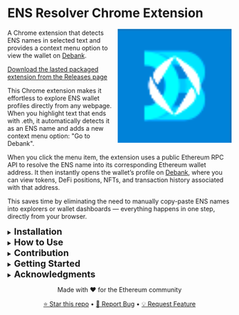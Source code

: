 # ENS Resolver Chrome Extension

<a href="../../releases"><img src="assests/256.png" align="right" alt="ENS Resolver Icon" wdth="100"/></a>

A Chrome extension that detects ENS names in selected text and provides a context menu option to view the wallet on [Debank](https://debank.com). 

[Download the lasted packaged extension from the Releases page](../../releases)

This Chrome extension makes it effortless to explore ENS wallet profiles directly from any webpage. When you highlight text that ends with .eth, it automatically detects it as an ENS name and adds a new context menu option: "Go to Debank".

When you click the menu item, the extension uses a public Ethereum RPC API to resolve the ENS name into its corresponding Ethereum wallet address. It then instantly opens the wallet’s profile on [Debank](https://debank.com), where you can view tokens, DeFi positions, NFTs, and transaction history associated with that address.

This saves time by eliminating the need to manually copy-paste ENS names into explorers or wallet dashboards — everything happens in one step, directly from your browser.



<details>
<summary><a style="font-size: 20px;"><strong>Installation</strong></a></summary>

### Prerequisites
- Google Chrome browser (version 88 or higher)
- Node.js (for development)

### Installation Steps

1. **Download the Extension**
   ```bash
   git clone https://github.com/crimson102326/ens_resolver.git
   cd ens_resolver
   ```

2. **Install Dependencies**
   ```bash
   pnpm install
   ```

3. **Load Extension in Chrome**
   - Open Chrome and navigate to `chrome://extensions/`
   - Enable "Developer mode" (toggle in top-right corner)
   - Click "Load unpacked"
   - Select the `ens_resolver` folder
   - The extension should now appear in your extensions list

4. **Verify Installation**
   - Look for the ENS Resolver icon in your browser toolbar
   - The extension is now ready to use!
</details>


<details>
<summary><a style="font-size: 20px;"><strong>How to Use</strong></a></summary>

### Basic Usage
1. **Navigate to any webpage**          containing ENS names (e.g., `crimson.eth`, `uniswap.eth`)
2. **Right-click on the ENS name**      you want to resolve
3. **Select "Resolve ENS on Debank"**   from the context menu
4. **A new tab will open**              showing the wallet details on Debank

### Example Use Cases
- **Research**:         Quickly check wallet balances and transactions for any ENS name
- **Verification**:     Verify ENS ownership and associated wallet addresses
- **DeFi Analysis**:    Analyze DeFi positions and holdings for specific ENS domains
- **Social**:           Check wallet activity for ENS names mentioned in articles or social media

### Supported ENS Formats
- Standard ENS names:   `crimson.eth`
- Subdomains:           `app.uniswap.eth`
- Custom ENS domains:   `name.dao.eth`
</details>

<details>
<summary><a style="font-size: 20px;"><strong>Contribution</strong></a></summary>

We welcome contributions to improve the ENS Resolver extension! Here's how you can help:

### Ways to Contribute
- **Report Bugs**:           Found a bug? Open an issue with detailed information
- **Feature Requests**:      Have an idea? Submit a feature request
- **Code Contributions**:    Submit pull requests for bug fixes or new features
- **Documentation**:         Help improve documentation and examples
- **Testing**:               Test the extension and report any issues

### Development Setup

1. **Fork and Clone**
   ```bash
   git clone https://github.com/crimson102326/ens_resolver.git
   cd ens_resolver
   ```

2. **Install Dependencies**
   ```bash
   pnpm install
   ```

3. **Make Changes**
   - Edit the source files (`background.js`, `content.js`, `manifest.json`)
   - Test your changes in Chrome's developer mode

4. **Submit Pull Request**
   - Create a new branch for your changes
   - Commit your changes with descriptive messages
   - Submit a pull request with a clear description

### Development Guidelines
- Follow existing code style and conventions
- Add comments for complex functionality
- Test thoroughly before submitting
- Update documentation for new features
</details>


<details>
<summary><a style="font-size: 20px;"><strong>Getting Started</strong></a></summary>

### Quick Start Guide

1. **Install the extension** using the steps above
2. **Visit any webpage** with ENS names
3. **Right-click an ENS name** and select "Resolve ENS on Debank"
4. **Explore the wallet** information on the opened Debank page

### Troubleshooting

**Extension not working?**
- Ensure you're using Chrome version 88 or higher
- Check that the extension is enabled in `chrome://extensions/`
- Try refreshing the webpage and testing again

**ENS name not resolving?**
- Verify the ENS name is valid and active
- Check your internet connection
- Some ENS names may not have associated wallets

**Need help?**
- Check the [Issues page](https://github.com/crimson102326/ens_resolver/issues) for known problems
- Create a new issue with detailed information about your problem
</details>

<details>
<summary><a style="font-size: 20px;"><strong>Acknowledgments</strong></a></summary>

- ENS (Ethereum Name Service) for the naming system
- Debank for providing wallet analytics
- The Ethereum community for inspiration and support

</details>

<div align="center">
  <p>Made with ❤️ for the Ethereum community</p>
  <p>
    <a href="https://github.com/crimson102326/ens_resolver">⭐ Star this repo</a> •
    <a href="https://github.com/crimson102326/ens_resolver/issues">🐛 Report Bug</a> •
    <a href="https://github.com/crimson102326/ens_resolver/issues">💡 Request Feature</a>
  </p>
</div>
